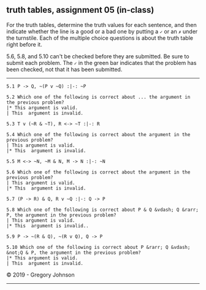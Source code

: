 ## truth tables, assignment 05 (in-class)


For the truth tables, determine the truth values for each sentence, and then indicate whether the line is a good or a bad one by putting a `✓` or an `✗` under the turnstile. Each of the multiple choice questions is about the truth table right before it.

5.6, 5.8, and 5.10 can't be checked before they are submitted. Be sure to submit each problem. The `✓` in the green bar indicates that the problem has been checked, not that it has been submitted.

---

~~~{.TruthTable .Validity system="magnusSL" options="turnstilemark nocounterexample" points="10" late-credit="8"}
5.1 P -> Q, ~(P v ~Q) :|-: ~P
~~~

~~~{.QualitativeProblem .MultipleChoice options="check" points="10" late-credit="8"}
5.2 Which one of the following is correct about ... the argument in the previous problem?
|* This argument is valid.
| This  argument is invalid.
~~~

~~~{.TruthTable .Validity system="magnusSL" options="turnstilemark nocounterexample" points="10" late-credit="8"}
5.3 T v (~R & ~T), R <-> ~T :|-: R
~~~

~~~{.QualitativeProblem .MultipleChoice options="check" points="10" late-credit="8"}
5.4 Which one of the following is correct about the argument in the previous problem?
| This argument is valid.
|* This  argument is invalid.
~~~


~~~{.TruthTable .Validity system="magnusSL" options="turnstilemark nocounterexample" points="10" late-credit="8"}
5.5 M <-> ~N, ~M & N, M -> N :|-: ~N
~~~

~~~{.QualitativeProblem .MultipleChoice options="exam" points="10" late-credit="8"}
5.6 Which one of the following is correct about the argument in the previous problem?
| This argument is valid.
|* This  argument is invalid.
~~~


~~~{.TruthTable .Validity system="magnusSL" options="turnstilemark nocounterexample nodash autoAtoms" points="10" late-credit="8"}
5.7 (P -> R) & Q, R v ~Q :|-: Q -> P
~~~

~~~{.QualitativeProblem .MultipleChoice options="exam" points="10" late-credit="8"}
5.8 Which one of the following is correct about P & Q &vdash; Q &rarr; P, the argument in the previous problem?
| This argument is valid.
|* This  argument is invalid..
~~~


~~~{.TruthTable .Validity system="magnusSL" options="turnstilemark nocounterexample nodash autoAtoms" points="10" late-credit="8"}
5.9 P -> ~(R & Q), ~(R v Q), Q -> P
~~~

~~~{.QualitativeProblem .MultipleChoice options="exam" points="10" late-credit="8"}
5.10 Which one of the following is correct about P &rarr; Q &vdash; &not;Q & P, the argument in the previous problem?
|* This argument is valid.
| This  argument is invalid.
~~~

<p>&copy; 2019 - <script>document.write(new Date().getFullYear())</script> Gregory Johnson</p>

---
